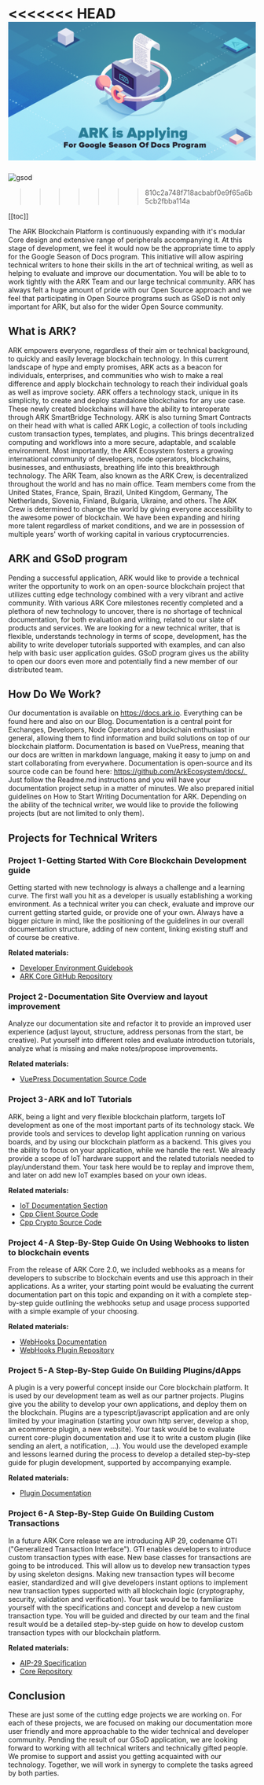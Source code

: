 <<<<<<< HEAD
![gsod](./assets/gsod-banner.png)
=======
![gsod](https://imgur.com/mrT7vTn.png)
>>>>>>> 810c2a748f718acbabf0e9f65a6b5cb2fbba114a

[[toc]]

The ARK Blockchain Platform is continuously expanding with it's modular Core design and extensive range of peripherals accompanying it. At this stage of development, we feel it would now be the appropriate time to apply for the Google Season of Docs program.
This initiative will allow aspiring technical writers to hone their skills in the art of technical writing, as well as helping to evaluate and improve our documentation. You will be able to to work tightly with the ARK Team and our large technical community. ARK has always felt a huge amount of pride with our Open Source approach and we feel that participating in Open Source programs such as GSoD is not only important for ARK, but also for the wider Open Source community.

## What is ARK?

ARK empowers everyone, regardless of their aim or technical background, to quickly and easily leverage blockchain technology. In this current landscape of hype and empty promises, ARK acts as a beacon for individuals, enterprises, and communities who wish to make a real difference and apply blockchain technology to reach their individual goals as well as improve society. ARK offers a technology stack, unique in its simplicity, to create and deploy standalone blockchains for any use case. These newly created blockchains will have the ability to interoperate through ARK SmartBridge Technology. ARK is also turning Smart Contracts on their head with what is called ARK Logic, a collection of tools including custom transaction types, templates, and plugins. This brings decentralized computing and workflows into a more secure, adaptable, and scalable environment. Most importantly, the ARK Ecosystem fosters a growing international community of developers, node operators, blockchains, businesses, and enthusiasts, breathing life into this breakthrough technology.
The ARK Team, also known as the ARK Crew, is decentralized throughout the world and has no main office. Team members come from the United States, France, Spain, Brazil, United Kingdom, Germany, The Netherlands, Slovenia, Finland, Bulgaria, Ukraine, and others. The ARK Crew is determined to change the world by giving everyone accessibility to the awesome power of blockchain. We have been expanding and hiring more talent regardless of market conditions, and we are in possession of multiple years' worth of working capital in various cryptocurrencies.

## ARK and GSoD program
Pending a successful application, ARK would like to provide a technical writer the opportunity to work on an open-source blockchain project that utilizes cutting edge technology combined with a very vibrant and active community. With various ARK Core milestones recently completed and a plethora of new technology to uncover, there is no shortage of technical documentation, for both evaluation and writing, related to our slate of products and services.
We are looking for a new technical writer, that is flexible, understands technology in terms of scope, development, has the ability to write developer tutorials supported with examples, and can also help with basic user application guides. GSoD program gives us the ability to open our doors even more and potentially find a new member of our distributed team.

## How Do We Work?

Our documentation is available on https://docs.ark.io. Everything can be found here and also on our  Blog. Documentation is a central point for Exchanges, Developers, Node Operators and blockchain enthusiast in general, allowing them to find information and build solutions on top of our blockchain platform. Documentation is based on VuePress, meaning that our docs are written in markdown language, making it easy to jump on and start collaborating from everywhere.
Documentation is open-source and its source code can be found here: https://github.com/ArkEcosystem/docs/. 
Just follow the Readme.md instructions and you will have your documentation project setup in a matter of minutes. We also prepared initial guidelines on How to Start Writing Documentation for ARK.
Depending on the ability of the technical writer, we would like to provide the following projects (but are not limited to only them).

## Projects for Technical Writers

### Project 1 - Getting Started With Core Blockchain Development guide

Getting started with new technology is always a challenge and a learning curve. The first wall you hit as a developer is usually establishing a working environment. As a technical writer you can check, evaluate and improve our current getting started guide, or provide one of your own. Always have a bigger picture in mind, like the positioning of the guidelines in our overall documentation structure, adding of new content, linking existing stuff and of course be creative.

**Related materials:**

- [Developer Environment Guidebook](https://docs.ark.io/guidebook/developer/setup-dev-environment.html)
- [ARK Core GitHub Repository](https://github.com/ArkEcosystem/core)


### Project 2 - Documentation Site Overview and layout improvement

Analyze our documentation site and refactor it to provide an improved user experience (adjust layout, structure, address personas from the start, be creative). Put yourself into different roles and evaluate introduction tutorials, analyze what is missing and make notes/propose improvements.

**Related materials:**

- [VuePress Documentation Source Code](https://github.com/ArkEcosystem/docs/)


### Project 3 - ARK and IoT Tutorials

ARK, being a light and very flexible blockchain platform, targets IoT development as one of the most important parts of its technology stack. We provide tools and services to develop light application running on various boards, and by using our blockchain platform as a backend. This gives you the ability to focus on your application, while we handle the rest. We already provide a scope of IoT hardware support and the related tutorials needed to play/understand them. Your task here would be to replay and improve them, and later on add new IoT examples based on your own ideas.

**Related materials:**

- [IoT Documentation Section](https://docs.ark.io/iot/)
- [Cpp Client Source Code](https://github.com/ARKEcosystem/cpp-client)
- [Cpp Crypto Source Code](https://github.com/ARKEcosystem/cpp-crypto)


### Project 4 - A Step-By-Step Guide On Using Webhooks to listen to blockchain events

From the release of ARK Core 2.0, we included webhooks as a means for developers to subscribe to blockchain events and use this approach in their applications. As a writer, your starting point would be evaluating the current documentation part on this topic and expanding on it with a complete step-by-step guide outlining the webhooks setup and usage process supported with a simple example of your choosing.

**Related materials:**

- [WebHooks Documentation](https://docs.ark.io/guidebook/core/webhooks.html)
- [WebHooks Plugin Repository](https://github.com/ArkEcosystem/core/tree/develop/packages/core-webhooks)


### Project 5 - A Step-By-Step Guide On Building Plugins/dApps

A plugin is a very powerful concept inside our Core blockchain platform. It is used by our development team as well as our partner projects. Plugins give you the ability to develop your own applications, and deploy them on the blockchain. Plugins are a typescript/javascript application and are only limited by your imagination (starting your own http server, develop a shop, an ecommerce plugin, a new website). Your task would be to evaluate current core-plugin documentation and use it to write a custom plugin (like sending an alert, a notification, …). You would use the developed example and lessons learned during the process to develop a detailed step-by-step guide for plugin development, supported by accompanying example.

**Related materials:**

- [Plugin Documentation](https://docs.ark.io/guidebook/core/plugins/)


### Project 6 - A Step-By-Step Guide On Building Custom Transactions

In a future ARK Core release we are introducing AIP 29, codename GTI ("Generalized Transaction Interface"). GTI enables developers to introduce custom transaction types with ease. New base classes for transactions are going to be introduced. This will allow us to develop new transaction types by using skeleton designs. Making new transaction types will become easier, standardized and will give developers instant options to implement new transaction types supported with all blockchain logic (cryptography, security, validation and verification). Your task would be to familiarize yourself with the specifications and concept and develop a new custom transaction type. You will be guided and directed by our team and the final result would be a detailed step-by-step guide on how to develop custom transaction types with our blockchain platform.

**Related materials:**

- [AIP-29 Specification](https://github.com/ArkEcosystem/AIPs/blob/master/AIPS/aip-29.md)
- [Core Repository](https://github.com/ArkEcosystem/core/)


## Conclusion
These are just some of the cutting edge projects we are working on. For each of these projects, we are focused on making our documentation more user friendly and more approachable to the wider technical and developer community. Pending the result of our GSoD application, we are looking forward to working with all technical writers and technically gifted people. We promise to support and assist you getting acquainted with our technology. Together, we will work in synergy to complete the tasks agreed by both parties.

